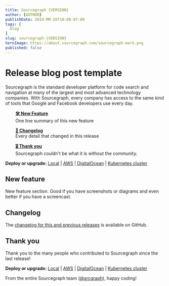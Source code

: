 ```yaml
---
title: Sourcegraph {VERSION}
author: {AUTHOR}
publishDate: 2019-MM-20T10:00-07:00
tags: [
  blog
]
slug: sourcegraph-{VERSION}
heroImage: https://about.sourcegraph.com/sourcegraph-mark.png
published: false
---
```


# Release blog post template

<!-- CONTENT TEMPLATES --

Vimeo embed

<p class="container">
  <div style="padding:56.25% 0 0 0;position:relative;">
    <iframe src="https://player.vimeo.com/video/{ID}?color=0CB6F4&amp;title=0&amp;byline=" style="position:absolute;top:0;left:0;width:100%;height:100%;" frameborder="0" webkitallowfullscreen="" mozallowfullscreen="" allowfullscreen=""></iframe>
  </div>
  <p style="text-align: center"><a href="https://vimeo.com/{ID}" target="_blank">View on Vimeo</a></p>
</p>
-->

Sourcegraph is the standard developer platform for code search and navigation at many of the largest and most advanced technology companies. With Sourcegraph, every company has access to the same kind of tools that Google and Facebook developers use every day.

<div style="padding-left: 2rem">

[**🛠️ New Feature**](#new-feature)<br />
One line summary of this new feature

[**📝 Changelog**](#changelog)<br />
Every detail that changed in this release

[**🎖️ Thank you**](#thank-you)<br />
Sourcegraph couldn't be what it is without the community.

</div>

**Deploy or upgrade:** [Local](https://docs.sourcegraph.com/#quickstart-guide) | [AWS](https://github.com/sourcegraph/deploy-sourcegraph-aws) | [DigitalOcean](https://marketplace.digitalocean.com/apps/sourcegraph?action=deploy&refcode=48dfb3ccb51c) | [Kubernetes cluster](https://github.com/sourcegraph/deploy-sourcegraph)

## New feature

New feature section. Good if you have screenshots or diagrams and even better if you have a screencast.

## Changelog

<!--
  Copy and paste the changelog for this release here and link, and replace the `{VERSION}` placeholder in the below changelog link.
-->

The [changelog for this and previous releases](https://github.com/sourcegraph/sourcegraph/blob/master/CHANGELOG.md#{VERSION}) is available on GitHub.

## Thank you

Thank you to the many people who contributed to Sourcegraph since the last release!

<!--
  Generate the list of people who contributed to this release (created issues) by copying the output from bin/generate_contributors.go:

  Usage: GO111MODULE=on go run bin/generate_contributors.go
-->

**Deploy or upgrade:** [Local](https://docs.sourcegraph.com/#quickstart-guide) | [AWS](https://github.com/sourcegraph/deploy-sourcegraph-aws) | [DigitalOcean](https://marketplace.digitalocean.com/apps/sourcegraph?action=deploy&refcode=48dfb3ccb51c) | [Kubernetes cluster](https://github.com/sourcegraph/deploy-sourcegraph)

From the entire Sourcegraph team ([@srcgraph](https://twitter.com/srcgraph)), happy coding!
